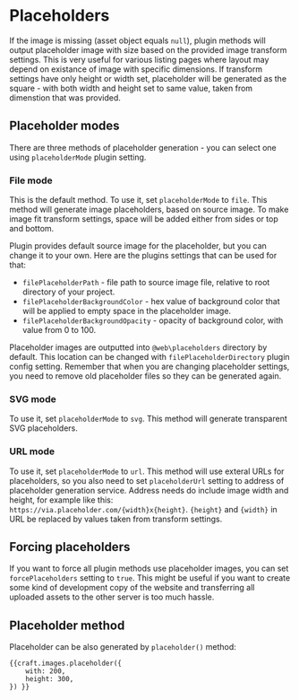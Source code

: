 # Placeholders

If the image is missing (asset object equals `null`), plugin methods will output placeholder image with size based on the provided image transform settings. This is very useful for various listing pages where layout may depend on existance of image with specific dimensions. If transform settings have only height or width set, placeholder will be generated as the square - with both width and height set to same value, taken from dimenstion that was provided.

## Placeholder modes

There are three methods of placeholder generation - you can select one using `placeholderMode` plugin setting.

### File mode

This is the default method. To use it, set `placeholderMode` to `file`. This method will generate image placeholders, based on source image. To make image fit transform settings, space will be added either from sides or top and bottom.

Plugin provides default source image for the placeholder, but you can change it to your own. Here are the plugins settings that can be used for that:

* `filePlaceholderPath` - file path to source image file, relative to root directory of your project.
* `filePlaceholderBackgroundColor` - hex value of background color that will be applied to empty space in the placeholder image.
* `filePlaceholderBackgroundOpacity` - opacity of background color, with value from 0 to 100.

Placeholder images are outputted into `@web\placeholders` directory by default. This location can be changed with `filePlaceholderDirectory` plugin config setting. Remember that when you are changing placeholder settings, you need to remove old placeholder files so they can be generated again.

### SVG mode

To use it, set `placeholderMode` to `svg`. This method will generate transparent SVG placeholders.

### URL mode

To use it, set `placeholderMode` to `url`. This method will use exteral URLs for placeholders, so you also need to set `placeholderUrl` setting to address of placeholder generation service. Address needs do include image width and height, for example like this: `https://via.placeholder.com/{width}x{height}`. `{height}` and `{width}` in URL be replaced by values taken from transform settings.


## Forcing placeholders

If you want to force all plugin methods use placeholder images, you can set `forcePlaceholders` setting to `true`. This might be useful if you want to create some kind of development copy of the website and transferring all uploaded assets to the other server is too much hassle.

## Placeholder method

Placeholder can be also generated by `placeholder()` method:

```twig
{{craft.images.placeholder({
    with: 200,
    height: 300,
}) }}
```